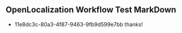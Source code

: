 ## OpenLocalization Workflow Test MarkDown
* 11e8dc3c-80a3-4f87-9463-9fb9d599e7bb 
thanks!<!--HONumber=Mar16_HO1-->
